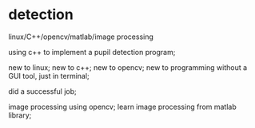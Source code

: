 detection
=========

linux/C++/opencv/matlab/image processing

using c++ to implement a pupil detection program;

new to linux; new to c++; new to opencv; new to programming without a GUI tool, just in terminal;

did a successful job;

image processing using opencv; learn image processing from matlab library;
